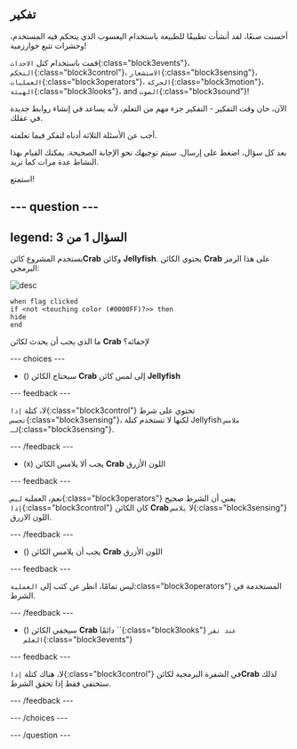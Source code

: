 ## تفكير

أحسنت صنعًا، لقد أنشأت تطبيقًا للطبيعة باستخدام اليعسوب الذي يتحكم فيه المستخدم، وحشرات تتبع خوارزمية!

قمت باستخدام كتل `الاحداث`{:class="block3events"}، `التحكم`{:class="block3control"}، `الاستشعار`{:class="block3sensing"}، `العمليات`{:class="block3operators"}، `الحركة`{:class="block3motion"}، `الهيئة`{:class="block3looks"}، and `الصوت`{:class="block3sound"}!

الآن، حان وقت التفكير - التفكير جزء مهم من التعلم، لأنه يساعد في إنشاء روابط جديدة في عقلك.

أجب عن الأسئلة الثلاثة أدناه لتفكر فيما تعلمته.

بعد كل سؤال، اضغط على إرسال. سيتم توجيهك نحو الإجابة الصحيحة. يمكنك القيام بهذا النشاط عدة مرات كما تريد.

استمتع!

--- question ---
---
legend: السؤال 1 من 3
---

يستخدم المشروع كائن**Crab** وكائن **Jellyfish**. يحتوي الكائن **Crab** على هذا الرمز البرمجي:

![desc](images/crab-icon.png)

```blocks3
when flag clicked
if <not <touching color (#0000FF)?>> then
hide
end
```

ما الذي يجب أن يحدث لكائن **Crab** لإخفائه؟

--- choices ---

- () سيحتاج الكائن **Crab** إلى لمس كائن **Jellyfish**

 --- feedback ---

 لا، كتلة `إذا`{:class="block3control"} تحتوي على شرط `تحسس`{:class="block3sensing"}، لكنها لا تستخدم كتلة Jellyfish `ملامس لـ`{:class="block3sensing"}.

 --- /feedback ---

- (x) يجب ألا يلامس الكائن **Crab** اللون الأزرق

 --- feedback ---

نعم، العملية `ليس`{:class="block3operators"} يعني أن الشرط صحيح `إذا`{:class="block3control"} كان الكائن **Crab** لا `يلامس`{:class="block3sensing"} اللون الازرق.

 --- /feedback ---

- () يجب أن يلامس الكائن **Crab** اللون الأزرق

 --- feedback ---

 ليس تمامًا، انظر عن كثب إلى `العملية`:class="block3operators"} المستخدمة في الشرط.

 --- /feedback ---

- () سيخفي الكائن **Crab** دائمًا ``{:class="block3looks"} `عند نقر العلم`{:class="block3events"}

 --- feedback ---

 لا، هناك كتلة `إذا`{:class="block3control"} في الشفرة البرمجية لكائن**Crab** لذلك ستختفي فقط إذا تحقق الشرط.

 --- /feedback ---

--- /choices ---

--- /question ---
